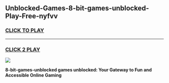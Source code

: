 
## Unblocked-Games-8-bit-games-unblocked-Play-Free-nyfvv
<h3>
<a href="https://premium76.site?title=8-bit-games-unblocked&ref=21A">CLICK TO PLAY</a></h3>
<hr>

<h3>
<a href="https://premium76.site?title=8-bit-games-unblocked&ref=21A">CLICK 2 PLAY</a>
  
</h3>

<a href="https://premium76.site?title=8-bit-games-unblocked&ref=21A"><img src="https://clearcache.store/games.png"></a>


**8-bit-games-unblocked games unblocked: Your Gateway to Fun and Accessible Online Gaming**
